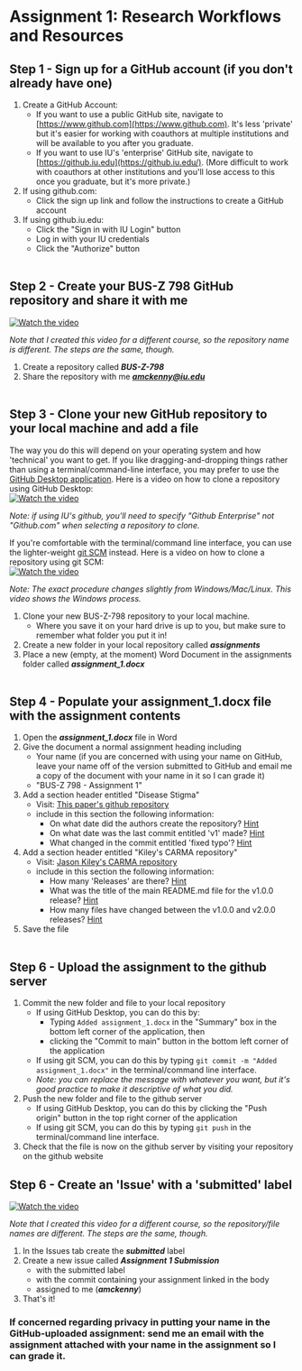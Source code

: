 # Assignment 1: Research Workflows and Resources

## Step 1 - Sign up for a GitHub account (if you don't already have one)

1. Create a GitHub Account:
    * If you want to use a public GitHub site, navigate to [https://www.github.com](https://www.github.com). It's less 'private' but it's easier for working with coauthors at multiple institutions and will be available to you after you graduate.
    * If you want to use IU's 'enterprise' GitHub site, navigate to [https://github.iu.edu](https://github.iu.edu/). (More difficult to work with coauthors at other institutions and you'll lose access to this once you graduate, but it's more private.)
2. If using github.com:
    * Click the sign up link and follow the instructions to create a GitHub account
3. If using github.iu.edu:
    * Click the "Sign in with IU Login" button
    * Log in with your IU credentials
    * Click the "Authorize" button
<br><br>
## Step 2 - Create your BUS-Z 798 GitHub repository and share it with me

[![Watch the video](https://img.youtube.com/vi/_AkJIH5MD_Y/maxresdefault.jpg)](https://youtu.be/_AkJIH5MD_Y)

*Note that I created this video for a different course, so the repository name is different. The steps are the same, though.*

1. Create a repository called ***BUS-Z-798***
2. Share the repository with me ***amckenny@iu.edu***
<br><br>

## Step 3 - Clone your new GitHub repository to your local machine and add a file

The way you do this will depend on your operating system and how 'technical' you want to get. If you like dragging-and-dropping things rather than using a terminal/command-line interface, you may prefer to use the [GitHub Desktop application](https://desktop.github.com/). Here is a video on how to clone a repository using GitHub Desktop:<br>
[![Watch the video](https://img.youtube.com/vi/PoZNIbs_wx8/maxresdefault.jpg)](https://www.youtube.com/watch?v=PoZNIbs_wx8)

*Note: if using IU's github, you'll need to specify "Github Enterprise" not "Github.com" when selecting a repository to clone.*

If you're comfortable with the terminal/command line interface, you can use the lighter-weight [git SCM](https://git-scm.com/downloads) instead. Here is a video on how to clone a repository using git SCM:<br>
[![Watch the video](https://img.youtube.com/vi/EhxPBMQFCaI/maxresdefault.jpg)](https://www.youtube.com/watch?v=EhxPBMQFCaI)

*Note: The exact procedure changes slightly from Windows/Mac/Linux. This video shows the Windows process.*

1. Clone your new BUS-Z-798 repository to your local machine.
    * Where you save it on your hard drive is up to you, but make sure to remember what folder you put it in!
2. Create a new folder in your local repository called ***assignments***
3. Place a new (empty, at the moment) Word Document in the assignments folder called ***assignment_1.docx***
<br><br>
## Step 4 - Populate your assignment_1.docx file with the assignment contents

1. Open the ***assignment_1.docx*** file in Word
2. Give the document a normal assignment heading including
    * Your name (if you are concerned with using your name on GitHub, leave your name off of the version submitted to GitHub and email me a copy of the document with your name in it so I can grade it)
    * "BUS-Z 798 - Assignment 1"
3. Add a section header entitled "Disease Stigma"
    * Visit: [This paper's github repository](https://github.com/arsena-k/disease_stigma)
    * include in this section the following information:
        * On what date did the authors create the repository? [Hint](https://docs.github.com/en/pull-requests/committing-changes-to-your-project/creating-and-editing-commits/about-commits#using-the-file-tree)
        * On what date was the last commit entitled 'v1' made? [Hint](https://docs.github.com/en/pull-requests/committing-changes-to-your-project/creating-and-editing-commits/about-commits#using-the-file-tree)
        * What changed in the commit entitled 'fixed typo'? [Hint](https://docs.github.com/en/pull-requests/committing-changes-to-your-project/creating-and-editing-commits/about-commits#using-the-file-tree)
4. Add a section header entitled "Kiley's CARMA repository"
    * Visit: [Jason Kiley's CARMA repository](https://github.com/jtkiley/carma_python)
    * include in this section the following information:
        * How many 'Releases' are there? [Hint](https://docs.github.com/en/repositories/releasing-projects-on-github/viewing-your-repositorys-releases-and-tags)
        * What was the title of the main README.md file for the v1.0.0 release? [Hint](https://docs.github.com/en/repositories/releasing-projects-on-github/viewing-your-repositorys-releases-and-tags)
        * How many files have changed between the v1.0.0 and v2.0.0 releases? [Hint](https://docs.github.com/en/repositories/releasing-projects-on-github/comparing-releases)
5. Save the file
<BR><BR>
## Step 6 - Upload the assignment to the github server

1. Commit the new folder and file to your local repository
    * If using GitHub Desktop, you can do this by:
        * Typing `Added assignment_1.docx` in the "Summary" box in the bottom left corner of the application, then
        * clicking the "Commit to main" button in the bottom left corner of the application
    * If using git SCM, you can do this by typing `git commit -m "Added assignment_1.docx"` in the terminal/command line interface.
    * *Note: you can replace the message with whatever you want, but it's good practice to make it descriptive of what you did.*
2. Push the new folder and file to the github server
    * If using GitHub Desktop, you can do this by clicking the "Push origin" button in the top right corner of the application
    * If using git SCM, you can do this by typing `git push` in the terminal/command line interface.
3. Check that the file is now on the github server by visiting your repository on the github website


## Step 6 - Create an 'Issue' with a 'submitted' label

[![Watch the video](https://img.youtube.com/vi/QqYxxX0nB6s/maxresdefault.jpg)](https://youtu.be/QqYxxX0nB6s)

*Note that I created this video for a different course, so the repository/file names are different. The steps are the same, though.*

1. In the Issues tab create the ***submitted*** label
2. Create a new issue called ***Assignment 1 Submission***
    * with the submitted label
    * with the commit containing your assignment linked in the body
    * assigned to me (***amckenny***)
3. That's it!

### If concerned regarding privacy in putting your name in the GitHub-uploaded assignment: send me an email with the assignment attached with your name in the assignment so I can grade it.